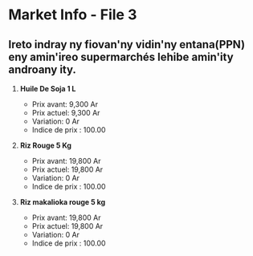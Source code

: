 # Market Info - File 3

## Ireto indray ny fiovan'ny vidin'ny entana(PPN) eny amin'ireo supermarchés lehibe amin'ity androany ity.

1. **Huile De Soja 1 L**
   - Prix avant: 9,300 Ar
   - Prix actuel: 9,300 Ar
   - Variation: 0 Ar
   - Indice de prix : 100.00

2. **Riz Rouge 5 Kg**
   - Prix avant: 19,800 Ar
   - Prix actuel: 19,800 Ar
   - Variation: 0 Ar
   - Indice de prix : 100.00

3. **Riz makalioka rouge 5 kg**
   - Prix avant: 19,800 Ar
   - Prix actuel: 19,800 Ar
   - Variation: 0 Ar
   - Indice de prix : 100.00

